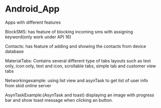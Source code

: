 # Android_App
Apps with different features

BlockSMS: has feature of blocking incoming sms with assigning keyword(only work under API 16)

Contacts: has feature of adding and showing the contacts from device database

MaterialTabs: Contains several different type of tabs layouts such as text only, icon only, text and icon, scrollable tabs, simple tab and customer view tabs

Networkingexample: using list view and asynTask to get list of user info from skid online server

AsynTaskExample:(AsynTask and toast) displaying an image with progress bar and show toast message when clicking an button. 
